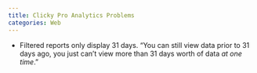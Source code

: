 ```yaml
---
title: Clicky Pro Analytics Problems
categories: Web
---
```

* Filtered reports only display 31 days. “You can still view data prior to 31 days ago, you just can’t view more than 31 days worth of data _at one time_.”